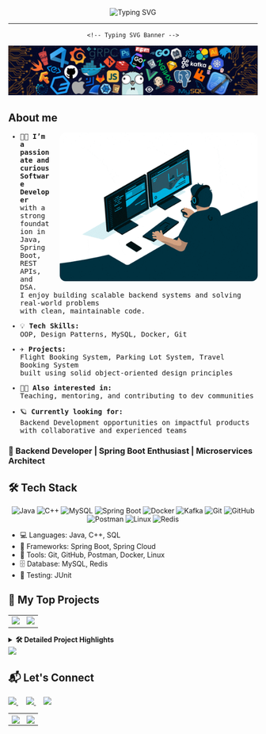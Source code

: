 

<!-- My headline name and banner --> 
<div align="center">

<p align="center">
  <!-- Headline -->
  <img src="https://readme-typing-svg.herokuapp.com?font=Fira+Code&size=24&pause=1000&color=FAF0E6&center=true&vCenter=true&width=600&lines=Hi+👋+I+am+Jyotsana+Chandwani;Backend+Developer" alt="Typing SVG" />

  ---
    <!-- Typing SVG Banner -->
  <img src ="https://github.com/Chandwani-13/Chandwani-13/blob/main/Images/header_.png"/>
</p>
</div>



<!-- About me section with side image -->
## About me
<p align="left">
  <img src="https://github.com/Chandwani-13/Chandwani-13/blob/main/Images/Coding%20Work%20From%20Home%20GIF%20by%20Domme%20Space.gif" width="400" align="right" style="margin-left: 20px; border-radius: 12px;" />
</p>

<samp>

- 👩‍💻 <b>I’m a passionate and curious Software Developer</b>  
  with a strong foundation in Java, Spring Boot, REST APIs, and DSA.  
  I enjoy building scalable backend systems and solving real-world problems  
  with clean, maintainable code.

- 💡 <b>Tech Skills:</b>  
  OOP, Design Patterns, MySQL, Docker, Git

- ✈️ <b>Projects:</b>  
  Flight Booking System, Parking Lot System, Travel Booking System  
  built using solid object-oriented design principles

- 👩‍🏫 <b>Also interested in:</b>  
  Teaching, mentoring, and contributing to dev communities

- 🪐 <b>Currently looking for:</b>  
  Backend Development opportunities on impactful products  
  with collaborative and experienced teams

</samp>



<!-- Short tagline -->
<h3>🚀 Backend Developer | Spring Boot Enthusiast | Microservices Architect</h3>




<!-- My tech stack with logos of skills and in written too -->
## 🛠️ Tech Stack

<!-- Logos -->
<p >
  <div align="center" padding="40">
<img src="https://skillicons.dev/icons?i=java" alt="Java" width="50" />  
<img src="https://skillicons.dev/icons?i=cpp" alt="C++" width="50"/>  
<img src="https://skillicons.dev/icons?i=mysql" alt="MySQL" width="50"/>  

<img src="https://skillicons.dev/icons?i=spring" alt="Spring Boot" width="50"/>  
<img src="https://skillicons.dev/icons?i=docker" alt="Docker" width="50"/>  
<img src="https://cdn.jsdelivr.net/gh/devicons/devicon/icons/kafka/kafka-original.svg" alt="Kafka" width="50"/>  

<img src="https://skillicons.dev/icons?i=git" alt="Git" width="50"/>  
<img src="https://skillicons.dev/icons?i=github" alt="GitHub" width="50"/>  
<img src="https://skillicons.dev/icons?i=postman" alt="Postman" width="50"/>  
<img src="https://skillicons.dev/icons?i=linux" alt="Linux" width="50"/>  
<img src="https://cdn.jsdelivr.net/gh/devicons/devicon/icons/redis/redis-original.svg" alt="Redis" width="50"/>  
</div>
</p>

<!-- written part-->

- 💻 Languages: Java, C++, SQL
- 🚀 Frameworks: Spring Boot, Spring Cloud
- 🧰 Tools: Git, GitHub, Postman, Docker, Linux
- 🗄️ Database: MySQL, Redis
- 🧪 Testing: JUnit



<!-- My project details with detail part seperate -->
## 🚀 My Top Projects

<!-- Project short part -->
<table>
  <tr>
    <td>
      <a href="https://github.com/Chandwani-13/E-Commerce-Platform-Project" target="_blank">
        <img width="400" src="https://github-readme-stats.vercel.app/api/pin/?username=Chandwani-13&repo=E-Commerce-Platform-Project&theme=github_dark" />
      </a>
    </td>
    <td>
      <a href="https://github.com/Chandwani-13/parking-lot-system" target="_blank">
        <img width="400" src="https://github-readme-stats.vercel.app/api/pin/?username=Chandwani-13&repo=parking-lot-system&theme=github_dark" />
      </a>
    </td>
  </tr>
</table>

<!-- Project detail part -->
<details>
  <summary><b>🛠️ Detailed Project Highlights</b></summary>
  
### 🛒 E-Commerce Platform

- 🧱 Java + Spring Boot + Redis + Kafka  
- ⚙️ Modular microservices: Orders, Payments, Notification, Product  
- 🚀 Redis caching improved performance by **10x**
- 📬 Kafka-driven email system
- 💳 Razorpay simulation + Elasticsearch filtering

---

### 🅿️ Parking Lot System

- 💻 Built with Java + OOP + CLI
- 🧠 Used Strategy & Singleton design patterns
- 🎯 Built like real-world parking logic
- 🚗 Multiple vehicle types + live commands

</details>

<img src="https://github.com/Chandwani-13/E-Commerce-Platform-Project/blob/main/assets/architecture-diagram.gif" />




<!-- Connection details -->
  ## 📬 Let's Connect

<p align="left">
  <a href="mailto:jyotsana1999chandwani@gmail.com">
    <img src="https://img.shields.io/badge/Gmail-D14836?style=flat&logo=gmail&logoColor=white" width="100"/>
  </a>
  &nbsp;&nbsp;&nbsp;
  <a href="https://www.linkedin.com/in/jyotsana-chandwani">
    <img src="https://img.shields.io/badge/LinkedIn-blue?style=flat&logo=linkedin&logoColor=white" width="100"/>
  </a>
  &nbsp;&nbsp;&nbsp;
  <a href="https://github.com/Chandwani-13">
    <img src="https://img.shields.io/badge/GitHub-100000?style=flat&logo=github&logoColor=white" width="100"/>
  </a>
</p>



<!-- Statistics -->
<table>
  <tr>
    <td>
      <img align="center" width="400" src="https://github-readme-stats.vercel.app/api?username=Chandwani-13&show_icons=true&theme=github_dark&hide_border=true" />
    </td>
    <td>
      <img align="center" width="400" src="https://leetcard.jacoblin.cool/Mritunjay_123?theme=dark&site=us&border=0&animation=false" />
    </td>
  </tr>
</table>





